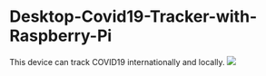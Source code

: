 # Desktop-Covid19-Tracker-with-Raspberry-Pi
This device can track COVID19 internationally and locally.
![](/images/IMG_20200401_234737.jpg)
